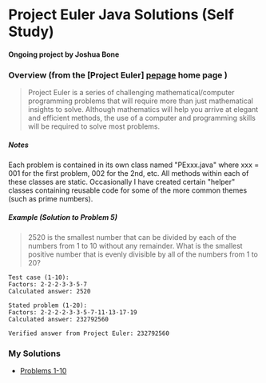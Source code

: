 # Project Euler Java Solutions (Self Study)
#### Ongoing project by Joshua Bone



### Overview (from the [Project Euler] [pepage] home page )
 
> Project Euler is a series of challenging mathematical/computer programming problems that will require more than just mathematical insights to solve. Although mathematics will help you arrive at elegant and efficient methods, the use of a computer and programming skills will be required to solve most problems.


##### Notes
Each problem is contained in its own class named "PExxx.java" where xxx = 001 for the first problem, 002 for the 2nd, etc. All methods within each of these classes are static. Occasionally I have created certain "helper" classes containing reusable code for some of the more common themes (such as prime numbers). 

##### Example (Solution to Problem 5)
> 2520 is the smallest number that can be divided by each of the numbers from 1 to 10 without any remainder.
> What is the smallest positive number that is evenly divisible by all of the numbers from 1 to 20?

```
Test case (1-10):
Factors: 2·2·2·3·3·5·7
Calculated answer: 2520

Stated problem (1-20):
Factors: 2·2·2·2·3·3·5·7·11·13·17·19
Calculated answer: 232792560

Verified answer from Project Euler: 232792560
```

[pepage]:https://projecteuler.net/about

### My Solutions
* [Problems 1-10](src/projecteuler/pe1_10)
